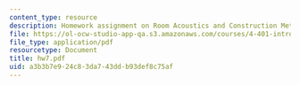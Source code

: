 ```yaml
---
content_type: resource
description: Homework assignment on Room Acoustics and Construction Methods.
file: https://ol-ocw-studio-app-qa.s3.amazonaws.com/courses/4-401-introduction-to-building-technology-spring-2006/a3b3b7e924c83da743ddb93def8c75af_hw7.pdf
file_type: application/pdf
resourcetype: Document
title: hw7.pdf
uid: a3b3b7e9-24c8-3da7-43dd-b93def8c75af
---
```


